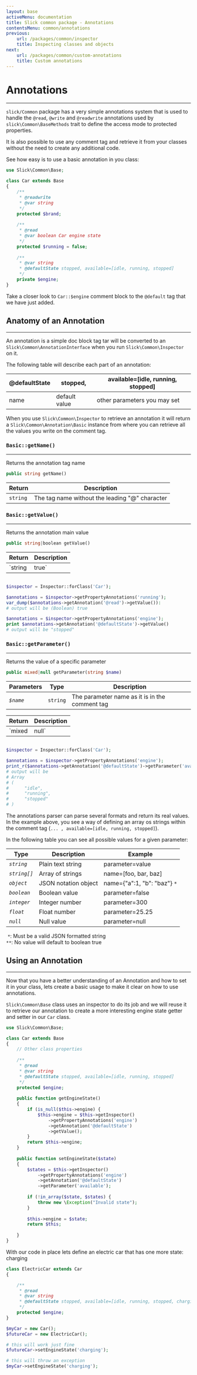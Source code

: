 ```yaml
---
layout: base
activeMenu: documentation
title: Slick common package - Annotations
contentsMenu: common/annotations
previous:
    url: /packages/common/inspector
    title: Inspecting classes and objects
next:
    url: /packages/common/custom-annotations
    title: Custom annotations
---
```


<div id="annotations"></div>

# Annotations

---

`slick/Common` package has a very simple annotations system that is used to
handle the `@read`, `@write` and `@readwrite` annotations used by
`slick\Common\BaseMethods` trait to define the access mode to protected 
properties.

It is also possible to use any comment tag and retrieve it from your classes
without the need to create any additional code.

See how easy is to use a basic annotation in you class:

```php
use Slick\Common\Base;

class Car extends Base
{
    /**
     * @readwrite
     * @var string
     */
    protected $brand;
    
    /**
     * @read
     * @var boolean Car engine state
     */
    protected $running = false;
    
    /**
     * @var string
     * @defaultState stopped, available=[idle, running, stopped]
     */
    private $engine;
}
```

Take a closer look to `Car::$engine` comment block to the `@default` tag that
we have just added.

## Anatomy of an Annotation

---

An annotation is a simple doc block tag tar will be converted to an
`Slick\Common\AnnotationInterface` when you run 
`Slick\Common\Inspector` on it.

The following table will describe each part of an annotation:

| @defaultState | stopped,      | available=[idle, running, stopped] |
|---------------|---------------|------------------------------------|
| name          | default value | other parameters you may set       |

When you use `Slick\Common\Inspector` to retrieve an annotation it will return
a `Slick\Common\Annotation\Basic` instance from where you can retrieve all the
values you write on the comment tag.

### `Basic::getName()`
___

Returns the annotation tag name

```php
public string getName() 
```
Return   | Description
-------- | -----------
`string` | The tag name without the leading "@" character

### `Basic::getValue()`
___

Returns the annotation main value

```php
public string|boolean getValue() 
```
Return        | Description
--------------|------------
`string|true` | Returns the annotation value or the boolean true if no value was present in the tag

```php

$inspector = Inspector::forClass('Car');

$annotations = $inspector->getPropertyAnnotations('running');
var_dump($annotations->getAnnotation('@read')->getValue()):
# output will be (Boolean) true

$annotations = $inspector->getPropertyAnnotations('engine');
print $annotations->getAnnotation('@defaultState')->getValue()
# output will be "stopped"

```

### `Basic::getParameter()`
___

Returns the value of a specific parameter

```php
public mixed|null getParameter(string $name) 
```

 Parameters  | Type     | Description 
-------------|----------|-------------
 *`$name`*   | `string` | The parameter name as it is in the comment tag


Return       | Description
-------------|------------
`mixed|null` | Returns the parameter value or the NULL value if the parameter is not set

```php

$inspector = Inspector::forClass('Car');

$annotations = $inspector->getPropertyAnnotations('engine');
print_r($annotations->getAnnotation('@defaultState')->getParameter('available'));
# output will be
# Array
# (
#      "idle",
#      "running",
#      "stopped"
# )
```

The annotations parser can parse several formats and return its real values. In
the example above, you see a way of defining an array os strings within the 
comment tag (`... , available=[idle, running, stopped]`).

In the following table you can see all possible values for a given parameter:

| Type        | Description          | Example
|-------------|----------------------|----------
| *`string`*  | Plain text string    | parameter=value
| *`string[]`*| Array of strings     | name=[foo, bar, baz]
| *`object`*  | JSON notation object | name={"a":1, "b": "baz"} `*`
| *`boolean`* | Boolean value        | parameter=false | parameter `**`
| *`integer`* | Integer number       | parameter=300
| *`float`*   | Float number         | parameter=25.25
| *`null`*    | Null value           | parameter=null

&nbsp;`*`: Must be a valid JSON formatted string<br>
`**`: No value will default to boolean true

<div id="using"></div>

## Using an Annotation

---

Now that you have a better understanding of an Annotation and how to set it in
your class, lets create a basic usage to make it clear on how to use
annotations.

`Slick\Common\Base` class uses an inspector to do its job and we will reuse
it to retrieve our annotation to create a more interesting engine state
getter and setter in our `Car` class.
 
```php
use Slick\Common\Base;

class Car extends Base
{
    // Other class properties
    
    /**
     * @read
     * @var string
     * @defaultState stopped, available=[idle, running, stopped]
     */
    protected $engine;
    
    public function getEngineState()
    {
        if (is_null($this->engine) {
            $this->engine = $this->getInspector()
                ->getPropertyAnnotations('engine')
                ->getAnnotation('@defaultState')
                ->getValue();
        }
        return $this->engine;
    }
    
    public function setEngineState($state)
    {
        $states = $this->getInspector()
            ->getPropertyAnnotations('engine')
            ->getAnnotation('@defaultState')
            ->getParameter('available');
        
        if (!in_array($state, $states) {
            throw new \Exception("Invalid state");
        }
        
        $this->engine = $state;
        return $this;
        
    }
}
```

With our code in place lets define an electric car that has one more state: charging


```php
class ElectricCar extends Car
{

    /**
     * @read
     * @var string
     * @defaultState stopped, available=[idle, running, stopped, charging]
     */
    protected $engine;
}

$myCar = new Car();
$futureCar = new ElectricCar();

# this will work just fine
$futureCar->setEngineState('charging');

# this will throw an exception
$myCar->setEngineState('charging');

```
